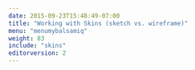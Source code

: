 ```yaml
---
date: 2015-09-23T15:48:49-07:00
title: "Working with Skins (sketch vs. wireframe)"
menu: "menumybalsamiq"
weight: 83
include: "skins"
editorversion: 2
---
```


